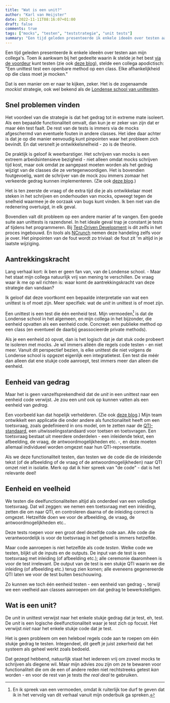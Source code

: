 ```yaml
---
title: "Wat is een unit?"
author: "Karl van Heijster"
date: 2022-11-11T08:16:07+01:00
draft: false
comments: true
tags: ["mocks", "testen", "teststrategie", "unit tests"]
summary: "Een tijd geleden presenteerde ik enkele ideeën over testen aan mijn collega's. Toen ik aankwam bij het gedeelte waarin ik stelde je het best via de voordeur kunt testen, stelde een collega apodictisch: \"Een unittest test een openbare method op een class. Elke afhankelijkheid op die class moet je mocken.\" Dat is een manier om er naar te kijken, zeker. Het is de zogenaamde *mockist* strategie, ook wel bekend als de Londense school van unittesten. De vraag waar ik me op wil richten is: waar komt de aantrekkingskracht van deze strategie dan vandaan? Ik geloof dat deze voortkomt een bepaalde interpretatie van wat een unittest is of moet zijn. Meer specifiek: wat de *unit* in unittest is of moet zijn."
---
```


Een tijd geleden presenteerde ik enkele ideeën over testen aan mijn collega's. Toen ik aankwam bij het gedeelte waarin ik stelde je het best [via de voordeur](/blog/22/06/testen-via-de-voordeur/) kunt testen (zie ook [deze blog](/blog/22/09/tests-als-vangnet/)), stelde een collega apodictisch: "Een unittest test een openbare method op een class. Elke afhankelijkheid op die class moet je mocken."


Dat is een manier om er naar te kijken, zeker. Het is de zogenaamde *mockist* strategie, ook wel bekend als de [Londense school van unittesten](https://medium.com/@adrianbooth/test-driven-development-wars-detroit-vs-london-classicist-vs-mockist-9956c78ae95f). 


## Snel problemen vinden


Het voordeel van die strategie is dat het gedrag tot in extreme mate isoleert. Als een bepaalde functionaliteit omvalt, dan kun je er zeker van zijn dat er maar één test faalt. De rest van de tests is immers via de mocks afgeschermd van eventuele fouten in andere classes. Het idee daar achter is dat je op die manier eenvoudig kunt pinpointen waar het probleem zich bevindt. En dat versnelt je ontwikkelsnelheid - zo is de theorie.


De praktijk is geloof ik weerbarstiger. Het schrijven van mocks is een extreem arbeidsintensieve bezigheid - niet alleen omdat mocks schrijven tijd kost, maar ook omdat ze aangepast moeten worden als het gedrag wijzigt van de classes die ze vertegenwoordigen. Het is bovendien foutgevoelig, want de schrijver van de mock zou immers zomaar het verkeerde gedrag kunnen implementeren. (Zie ook [deze blog](/blog/22/02/de-leercurve-van-angulartests-beklimmen-deel-3/).)


Het is ten zeerste de vraag of de extra tijd die je als ontwikkelaar moet steken in het schrijven en onderhouden van mocks, opweegt tegen de snelheid waarmee je de oorzaak van bugs kunt vinden. Ik ben niet van die redenering overtuigd, in elk geval.


Bovendien valt dit probleem op een andere manier af te vangen. Een goede suite aan unittests is razendsnel. In het ideale geval trap je constant je tests af tijdens het programmeren. Bij [Test-Driven Development](/tags/test-driven-development/) is dit zelfs in het proces ingebouwd. En *tools* als [NCrunch](https://www.ncrunch.net/) nemen deze handeling zelfs voor je over. Het pinpointen van de fout wordt zo triviaal: de fout zit 'm altijd in je laatste wijziging.


## Aantrekkingskracht


Lang verhaal kort: ik ben er geen fan van, van de Londense school. - Maar het staat mijn collega natuurlijk vrij van mening te verschillen. De vraag waar ik me op wil richten is: waar komt de aantrekkingskracht van deze strategie dan vandaan?


Ik geloof dat deze voortkomt een bepaalde interpretatie van wat een unittest is of moet zijn. Meer specifiek: wat de *unit* in unittest is of moet zijn.


Een unittest is een test die één eenheid test. Mijn vermoeden[^1] is dat de Londense school in het algemeen, en mijn collega in het bijzonder, die eenheid opvatten als een eenheid code. Concreet: een publieke method op een class (en eventueel de daarbij geassocieerde private methods).


Als je een eenheid zó opvat, dan is het logisch dat je dat stuk code probeert te isoleren met mocks. Je wil immers alléén die regels code testen - en niet meer. Vanuit dit perspectief bezien, is elke unittest die niet volgens de Londense school is opgezet eigenlijk een integratietest. Een test die méér dan alleen dat ene stukje code aanroept, test immers meer dan alleen die eenheid.


## Eenheid van gedrag


Maar het is geen vanzelfsprekendheid dat de *unit* in een unittest naar een eenheid code verwijst. Je zou een *unit* ook op kunnen vatten als een eenheid van *gedrag*.


Een voorbeeld kan dat hopelijk verhelderen. (Zie ook [deze blog](/blog/22/09/tests-als-vangnet/).) Mijn team ontwikkelt een applicatie die onder andere als functionaliteit heeft om een toetsvraag, zoals gedefinieerd in ons model, om te zetten naar de [QTI-standaard](http://www.imsproject.org/spec/qti/v3p0/impl#introduction), een uitwisselingsstandaard voor toetsen en toetsvragen. Een toetsvraag bestaat uit meerdere onderdelen - een inleidende tekst, een afbeelding, de vraag, de antwoordmogelijkheden etc. -, en deze moeten allemaal individueel worden omgezet naar hun QTI-representatie. 


Als we deze functionaliteit testen, dan testen we de code die de inleidende tekst (of de afbeelding of de vraag of de antwoordmogelijkheden) naar QTI omzet niet in isolatie. Merk op dat ik hier spreek van "de code" - dat is het relevante deel!


## Eenheid en veelheid


We testen die deelfunctionaliteiten altijd als onderdeel van een volledige toetsvraag. Dat wil zeggen: we nemen een toetsvraag met een inleiding, zetten die om naar QTI, en controleren daarna of de inleiding correct is omgezet. Hetzelfde doen we voor de afbeelding, de vraag, de antwoordmogelijkheden etc..


Deze tests roepen voor een groot deel dezelfde code aan. Alle code die verantwoordelijk is voor de toetsvraag in het geheel is immers hetzelfde. 


Maar code aanroepen is niet hetzelfde als code *testen*. Welke code we testen, blijkt uit de inputs en de outputs. De input van de test is een toetsvraag met inleiding (of afbeelding etc.); alle ceremonie daaromheen is voor de test irrelevant. De output van de test is een stukje QTI waarin we die inleiding (of afbeelding etc.) terug zien komen; alle eveneens gegenereerde QTI laten we voor de test buiten beschouwing. 


Zo kunnen we toch één eenheid testen - een eenheid van gedrag -, terwijl we een veelheid aan classes aanroepen om dat gedrag te bewerkstelligen. 


## Wat is een unit?


De *unit* in unittest verwijst naar het enkele stukje gedrag dat je test, eh, test. De *unit* is een logische deelfunctionaliteit waar je test zich op focust. Het verwijst *niet* naar het enkele stukje code dat je test. 


Het is geen probleem om een heleboel regels code aan te roepen om één stukje gedrag te testen. Integendeel, dit geeft je juist zekerheid dat het systeem als geheel werkt zoals bedoeld.


Dat gezegd hebbend, natuurlijk staat het iedereen vrij om zoveel mocks te schrijven als diegene wil. Maar mijn advies zou zijn om ze te bewaren voor functionaliteit die om de een of andere reden niet rechtstreeks getest *kan* worden - en voor de rest van je tests *the real deal* te gebruiken. 


[^1]: En ik spreek van een vermoeden, omdat ik ruiterlijk toe durf te geven dat ik in het vervolg van dit verhaal vanuit mijn onderbuik ga spreken.
